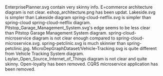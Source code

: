 EnterprisePlanner.svg contain very skinny info.
E=commerce architecture diagram is not clear.
eshop_architecture.png has been updat.
Lakeside.svg is simpler than Lakeside diagram
spring-cloud-netflix.svg is simpler than spring-cloud spring-cloud-netflix diagram.
Pitstop_Garage_Management_System.svg's edge seems to be less clear than Pitstop Garage Management System diagram.
spring-cloud-microservice diagram is not clear enough compared to spring-cloud-microservice.svg.
spring-petclinic.svg is much skinnier than spring-petclinic.jpg.
MicroDepGraphDataset/Vehicle-Tracking.svg is quite different from Vehicle Tracking System diagram.
Leylan_Open_Source_Internet_of_Things diagram is not clear and quite skinny.
Open-loyalty has been removed.
CQRS microservice application has been removed.